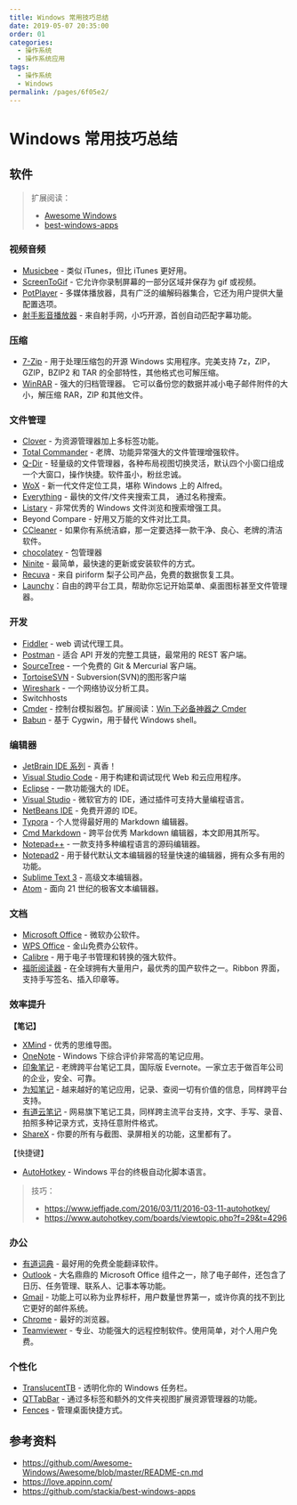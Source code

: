 ```yaml
---
title: Windows 常用技巧总结
date: 2019-05-07 20:35:00
order: 01
categories:
  - 操作系统
  - 操作系统应用
tags:
  - 操作系统
  - Windows
permalink: /pages/6f05e2/
---
```


# Windows 常用技巧总结

## 软件

> 扩展阅读：
>
> - [Awesome Windows](https://github.com/Awesome-Windows/Awesome/blob/master/README-cn.md)
> - [best-windows-apps](https://github.com/stackia/best-windows-apps)

### 视频音频

- [Musicbee](http://getmusicbee.com/) - 类似 iTunes，但比 iTunes 更好用。
- [ScreenToGif](http://www.screentogif.com/) - 它允许你录制屏幕的一部分区域并保存为 gif 或视频。
- [PotPlayer](http://potplayer.daum.net/) - 多媒体播放器，具有广泛的编解码器集合，它还为用户提供大量配置选项。
- [射手影音播放器](http://www.splayer.org/) - 来自射手网，小巧开源，首创自动匹配字幕功能。

### 压缩

- [7-Zip](http://www.7-zip.org/) - 用于处理压缩包的开源 Windows 实用程序。完美支持 7z，ZIP，GZIP，BZIP2 和 TAR 的全部特性，其他格式也可解压缩。
- [WinRAR](http://www.rarlab.com/) - 强大的归档管理器。 它可以备份您的数据并减小电子邮件附件的大小，解压缩 RAR，ZIP 和其他文件。

### 文件管理

- [Clover](http://en.ejie.me/) - 为资源管理器加上多标签功能。
- [Total Commander](http://www.ghisler.com/) - 老牌、功能异常强大的文件管理增强软件。
- [Q-Dir](http://www.softwareok.com/?seite=Freeware/Q-Dir) - 轻量级的文件管理器，各种布局视图切换灵活，默认四个小窗口组成一个大窗口，操作快捷。软件虽小，粉丝忠诚。
- [WoX](https://github.com/Wox-launcher/Wox) - 新一代文件定位工具，堪称 Windows 上的 Alfred。
- [Everything](http://www.voidtools.com/) - 最快的文件/文件夹搜索工具， 通过名称搜索。
- [Listary](http://www.listary.com/) - 非常优秀的 Windows 文件浏览和搜索增强工具。
- Beyond Compare - 好用又万能的文件对比工具。
- [CCleaner](https://www.piriform.com/ccleaner/download) - 如果你有系统洁癖，那一定要选择一款干净、良心、老牌的清洁软件。
- [chocolatey](https://chocolatey.org/) - 包管理器
- [Ninite](https://ninite.com/) - 最简单，最快速的更新或安装软件的方式。
- [Recuva](http://www.piriform.com/RECUVA) - 来自 piriform 梨子公司产品，免费的数据恢复工具。
- [Launchy](http://www.launchy.net/)：自由的跨平台工具，帮助你忘记开始菜单、桌面图标甚至文件管理器。

### 开发

- [Fiddler](http://www.telerik.com/fiddler) - web 调试代理工具。
- [Postman](https://www.getpostman.com/postman) - 适合 API 开发的完整工具链，最常用的 REST 客户端。
- [SourceTree](https://www.sourcetreeapp.com/) - 一个免费的 Git & Mercurial 客户端。
- [TortoiseSVN](https://tortoisesvn.net/) - Subversion(SVN)的图形客户端
- [Wireshark](https://www.wireshark.org/) - 一个网络协议分析工具。
- Switchhosts
- [Cmder](https://github.com/cmderdev/cmder) - 控制台模拟器包。扩展阅读：[Win 下必备神器之 Cmder](https://www.jeffjade.com/2016/01/13/2016-01-13-windows-software-cmder/)
- [Babun](http://babun.github.io/) - 基于 Cygwin，用于替代 Windows shell。

### 编辑器

- [JetBrain IDE 系列](http://www.jetbrains.com/) - 真香！
- [Visual Studio Code](https://code.visualstudio.com/) - 用于构建和调试现代 Web 和云应用程序。
- [Eclipse](https://eclipse.org/downloads/) - 一款功能强大的 IDE。
- [Visual Studio](https://www.visualstudio.com/vs/) - 微软官方的 IDE，通过插件可支持大量编程语言。
- [NetBeans IDE](https://netbeans.org/) - 免费开源的 IDE。
- [Typora](https://www.typora.io/) - 个人觉得最好用的 Markdown 编辑器。
- [Cmd Markdown](https://www.zybuluo.com/cmd/) - 跨平台优秀 Markdown 编辑器，本文即用其所写。
- [Notepad++](https://notepad-plus-plus.org/) - 一款支持多种编程语言的源码编辑器。
- [Notepad2](http://www.flos-freeware.ch/notepad2.html) - 用于替代默认文本编辑器的轻量快速的编辑器，拥有众多有用的功能。
- [Sublime Text 3](http://www.sublimetext.com/3) - 高级文本编辑器。
- [Atom](https://atom.io/) - 面向 21 世纪的极客文本编辑器。

### 文档

- [Microsoft Office](http://www.office.com/) - 微软办公软件。
- [WPS Office](https://www.wps.com/office-free) - 金山免费办公软件。
- [Calibre](http://calibre-ebook.com/) - 用于电子书管理和转换的强大软件。
- [福昕阅读器](http://www.foxitsoftware.cn/products/reader/) - 在全球拥有大量用户，最优秀的国产软件之一。Ribbon 界面，支持手写签名、插入印章等。

### 效率提升

**【笔记】**

- [XMind](http://www.xmind.net/) - 优秀的思维导图。
- [OneNote](https://www.onenote.com/) - Windows 下综合评价非常高的笔记应用。
- [印象笔记](http://www.yinxiang.com/) - 老牌跨平台笔记工具，国际版 Evernote。一家立志于做百年公司的企业，安全、可靠。
- [为知笔记](http://www.wiz.cn/index.html) - 越来越好的笔记应用，记录、查阅一切有价值的信息，同样跨平台支持。
- [有道云笔记](http://note.youdao.com/) - 网易旗下笔记工具，同样跨主流平台支持，文字、手写、录音、拍照多种记录方式，支持任意附件格式。
- [ShareX](https://getsharex.com/) - 你要的所有与截图、录屏相关的功能，这里都有了。

【快捷键】

- [AutoHotkey](https://autohotkey.com/) - Windows 平台的终极自动化脚本语言。

> 技巧：
>
> - https://www.jeffjade.com/2016/03/11/2016-03-11-autohotkey/
> - https://www.autohotkey.com/boards/viewtopic.php?f=29&t=4296

### 办公

- [有道词典](http://cidian.youdao.com/index.html) - 最好用的免费全能翻译软件。
- [Outlook](http://office.microsoft.com/zh-cn/outlook/) - 大名鼎鼎的 Microsoft Office 组件之一，除了电子邮件，还包含了日历、任务管理、联系人、记事本等功能。
- [Gmail](http://www.gmail.com/) - 功能上可以称为业界标杆，用户数量世界第一，或许你真的找不到比它更好的邮件系统。
- [Chrome](https://www.google.com/intl/zh-CN/chrome/browser/) - 最好的浏览器。
- [Teamviewer](http://www.teamviewer.com/Zhcn/index.aspx) - 专业、功能强大的远程控制软件。使用简单，对个人用户免费。

### 个性化

- [TranslucentTB](https://github.com/TranslucentTB/TranslucentTB) - 透明化你的 Windows 任务栏。
- [QTTabBar](http://qttabbar.wikidot.com/) - 通过多标签和额外的文件夹视图扩展资源管理器的功能。
- [Fences](https://www.stardock.com/products/fences/) - 管理桌面快捷方式。

## 参考资料

- https://github.com/Awesome-Windows/Awesome/blob/master/README-cn.md
- https://love.appinn.com/
- https://github.com/stackia/best-windows-apps